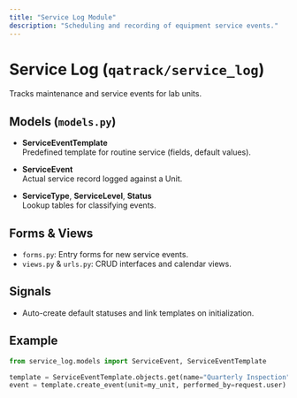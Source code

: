 ```yaml
---
title: "Service Log Module"
description: "Scheduling and recording of equipment service events."
---
```


# Service Log (`qatrack/service_log`)

Tracks maintenance and service events for lab units.

## Models (`models.py`)

- **ServiceEventTemplate**  
  Predefined template for routine service (fields, default values).

- **ServiceEvent**  
  Actual service record logged against a Unit.

- **ServiceType**, **ServiceLevel**, **Status**  
  Lookup tables for classifying events.

## Forms & Views

- `forms.py`: Entry forms for new service events.
- `views.py` & `urls.py`: CRUD interfaces and calendar views.

## Signals

- Auto-create default statuses and link templates on initialization.

## Example

```python
from service_log.models import ServiceEvent, ServiceEventTemplate

template = ServiceEventTemplate.objects.get(name="Quarterly Inspection")
event = template.create_event(unit=my_unit, performed_by=request.user)
```